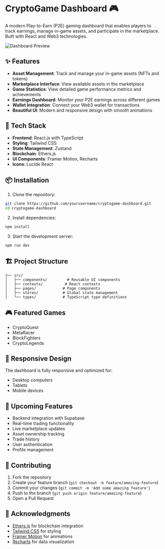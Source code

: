 # CryptoGame Dashboard 🎮

A modern Play-to-Earn (P2E) gaming dashboard that enables players to track earnings, manage in-game assets, and participate in the marketplace. Built with React and Web3 technologies.

![Dashboard Preview](https://images.pexels.com/photos/7887800/pexels-photo-7887800.jpeg?auto=compress&cs=tinysrgb&w=1200)

## ✨ Features

- **Asset Management**: Track and manage your in-game assets (NFTs and tokens)
- **Marketplace Interface**: View available assets in the marketplace
- **Game Statistics**: View detailed game performance metrics and achievements
- **Earnings Dashboard**: Monitor your P2E earnings across different games
- **Wallet Integration**: Connect your Web3 wallet for transactions
- **Beautiful UI**: Modern and responsive design with smooth animations

## 🚀 Tech Stack

- **Frontend**: React.js with TypeScript
- **Styling**: Tailwind CSS
- **State Management**: Zustand
- **Blockchain**: Ethers.js
- **UI Components**: Framer Motion, Recharts
- **Icons**: Lucide React

## 📦 Installation

1. Clone the repository:
```bash
git clone https://github.com/yourusername/cryptogame-dashboard.git
cd cryptogame-dashboard
```

2. Install dependencies:
```bash
npm install
```

3. Start the development server:
```bash
npm run dev
```

## 🏗️ Project Structure

```
├── src/
│   ├── components/         # Reusable UI components
│   ├── contexts/          # React contexts
│   ├── pages/            # Page components
│   ├── stores/           # Global state management
│   └── types/            # TypeScript type definitions
```

## 🎮 Featured Games

- CryptoQuest
- MetaRacer
- BlockFighters
- CryptoLegends

## 📱 Responsive Design

The dashboard is fully responsive and optimized for:
- Desktop computers
- Tablets
- Mobile devices

## 🚧 Upcoming Features

- Backend integration with Supabase
- Real-time trading functionality
- Live marketplace updates
- Asset ownership tracking
- Trade history
- User authentication
- Profile management

## 🤝 Contributing

1. Fork the repository
2. Create your feature branch (`git checkout -b feature/amazing-feature`)
3. Commit your changes (`git commit -m 'Add some amazing feature'`)
4. Push to the branch (`git push origin feature/amazing-feature`)
5. Open a Pull Request


## 🙏 Acknowledgments

- [Ethers.js](https://docs.ethers.org/) for blockchain integration
- [Tailwind CSS](https://tailwindcss.com/) for styling
- [Framer Motion](https://www.framer.com/motion/) for animations
- [Recharts](https://recharts.org/) for data visualization
